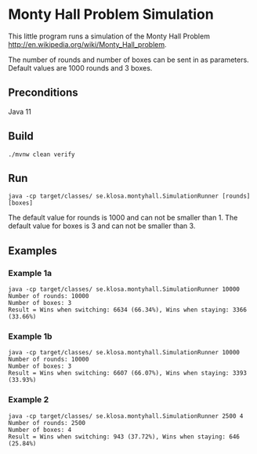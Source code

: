 # Monty Hall Problem Simulation
This little program runs a simulation of the Monty Hall Problem http://en.wikipedia.org/wiki/Monty_Hall_problem.

The number of rounds and number of boxes can be sent in as parameters. Default values are 1000 rounds and 3 boxes.

## Preconditions
Java 11

## Build 
    ./mvnw clean verify

## Run
    java -cp target/classes/ se.klosa.montyhall.SimulationRunner [rounds] [boxes]

The default value for rounds is 1000 and can not be smaller than 1.
The default value for boxes is 3 and can not be smaller than 3.

## Examples

### Example 1a
    java -cp target/classes/ se.klosa.montyhall.SimulationRunner 10000
    Number of rounds: 10000
    Number of boxes: 3
    Result = Wins when switching: 6634 (66.34%), Wins when staying: 3366 (33.66%)

### Example 1b
    java -cp target/classes/ se.klosa.montyhall.SimulationRunner 10000
    Number of rounds: 10000
    Number of boxes: 3
    Result = Wins when switching: 6607 (66.07%), Wins when staying: 3393 (33.93%)

### Example 2
    java -cp target/classes/ se.klosa.montyhall.SimulationRunner 2500 4
    Number of rounds: 2500
    Number of boxes: 4
    Result = Wins when switching: 943 (37.72%), Wins when staying: 646 (25.84%)

